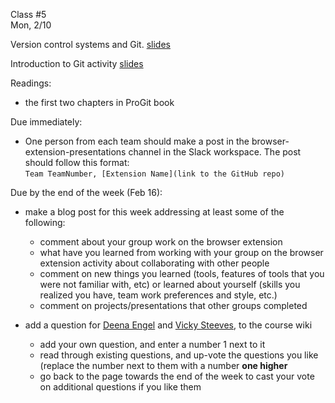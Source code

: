 <div class="lecture1">

<div class="column_date">
<p markdown="block">

Class #5 <br>
Mon, 2/10

</p>
</div>
<div class="column_materials">
<p markdown="block">

Version control systems and Git.
[slides](slides/version_control_systems.html)

Introduction to Git activity [slides](slides/git_intro_activity.html)

Readings:

- the first two chapters in ProGit book


</p>
</div>

<div class="column_assign">
<p markdown="block">

Due immediately:

- One person from each team should make a post in the browser-extension-presentations channel in the Slack workspace.
  The post should follow this format: <br>
  `Team TeamNumber, [Extension Name](link to the GitHub repo) `


Due by the end of the week (Feb 16):
- make a blog post for this week addressing at least some of the following:
  - comment about your group work on the browser extension
  - what have you learned from working with your group on the browser extension activity about
  collaborating with other people
  - comment on new things you learned (tools, features of tools that you were not familiar with, etc) or
  learned about yourself (skills you realized you have, team work preferences and style, etc.)
  - comment on projects/presentations that other groups completed

- add a question for [Deena Engel](https://cs.nyu.edu/~deena/) and [Vicky Steeves](https://vickysteeves.com/),  to the course wiki
  - add your own question, and enter a number 1 next to it
  - read through existing questions, and up-vote the questions you like
    (replace the number next to them with a number __one higher__
  - go back to the page towards the end of the week to cast your vote on
    additional questions if you like them


</p>
</div>

</div>
